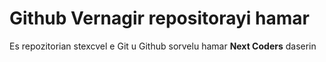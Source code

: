 # Github Vernagir repositorayi hamar

Es repozitorian stexcvel e Git u Github sorvelu hamar **Next Coders** daserin

